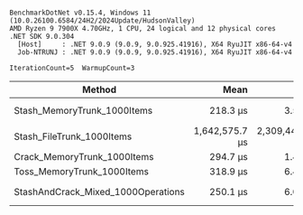 ```

BenchmarkDotNet v0.15.4, Windows 11 (10.0.26100.6584/24H2/2024Update/HudsonValley)
AMD Ryzen 9 7900X 4.70GHz, 1 CPU, 24 logical and 12 physical cores
.NET SDK 9.0.304
  [Host]     : .NET 9.0.9 (9.0.9, 9.0.925.41916), X64 RyuJIT x86-64-v4
  Job-NTRUNJ : .NET 9.0.9 (9.0.9, 9.0.925.41916), X64 RyuJIT x86-64-v4

IterationCount=5  WarmupCount=3  

```
| Method                             | Mean           | Error           | StdDev        | Median         | Gen0    | Gen1   | Allocated  |
|----------------------------------- |---------------:|----------------:|--------------:|---------------:|--------:|-------:|-----------:|
| Stash_MemoryTrunk_1000Items        |       218.3 μs |         3.57 μs |       0.55 μs |       218.4 μs | 12.6953 | 6.1035 |  210.94 KB |
| Stash_FileTrunk_1000Items          | 1,642,575.7 μs | 2,309,442.55 μs | 599,754.90 μs | 2,061,451.1 μs |       - |      - | 4022.38 KB |
| Crack_MemoryTrunk_1000Items        |       294.7 μs |         1.47 μs |       0.38 μs |       294.7 μs | 15.1367 | 7.3242 |     250 KB |
| Toss_MemoryTrunk_1000Items         |       318.9 μs |         6.41 μs |       1.67 μs |       318.9 μs | 15.1367 | 4.3945 |     250 KB |
| StashAndCrack_Mixed_1000Operations |       250.1 μs |         6.00 μs |       1.56 μs |       249.4 μs | 14.1602 | 4.3945 |  234.38 KB |
